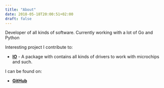 ```yaml
---
title: "About"
date: 2018-05-18T20:00:51+02:00
draft: false
---
```

Developer of all kinds of software. Currently working with a lot of Go and Python

Interesting project I contribute to:

* [__IO__](https://github.com/AdvancedClimateSystems/io) - A package with contains all kinds of drivers to work with microchips and such.

I can be found on:

* [__GitHub__](https://github.com/kevba)
